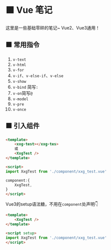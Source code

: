 # 🟩 Vue 笔记

这里是一些基础零碎的笔记~ Vue2、Vue3通用！

##  🟩 常用指令
1. `v-text`
2. `v-html` 
3. `v-for`
4. `v-if`、`v-else-if`、`v-else`
5. `v-show`
6. `v-bind` 简写`:`
7. `v-on`简写`@`
8. `v-model`
9. `v-pre`
10. `v-once`

## 🟩 引入组件
```html
<template>
    <xxg-test></xxg-tes>
    或
    <XxgTest />
</template>

<script>
import XxgTest from './component/xxg_test.vue'

component:{
    XxgTest,
}
</script>
```
Vue3的setup语法糖，不用在`component`处声明👇
```html
<template>
    <XxgTest />
</template>

<script setup>
import XxgTest from './component/xxg_test.vue'
</script>
```